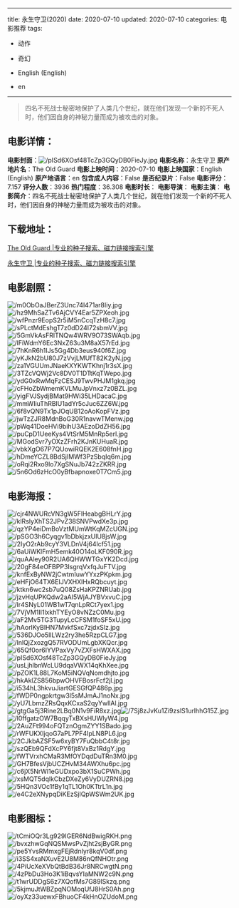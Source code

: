 
---
title: 永生守卫(2020)
date: 2020-07-10
updated: 2020-07-10
categories: 电影推荐
tags:
- 动作
- 奇幻

- English (English)
- en
---


> 四名不死战士秘密地保护了人类几个世纪，就在他们发现一个新的不死人时，他们因自身的神秘力量而成为被攻击的对象。

## **电影详情**：

**电影封面**：<img src="https://image.tmdb.org/t/p/w200/pISd6XOsf48TcZp3GQyDB0FieJy.jpg" alt="/pISd6XOsf48TcZp3GQyDB0FieJy.jpg" title="/pISd6XOsf48TcZp3GQyDB0FieJy.jpg">
**电影名称**：永生守卫
**原产地片名**：The Old Guard
**电影上映时间**：2020-07-10
**电影上映国家**：English (English)
**原产地语言**：en
**包含成人内容**：False
**是否纪录片**：False
**电影评分**：7.157
**评分人数**：3936
**热门程度**：36.308
**电影时长**：
**电影导演**：
**电影主演**：
**电影简介**：四名不死战士秘密地保护了人类几个世纪，就在他们发现一个新的不死人时，他们因自身的神秘力量而成为被攻击的对象。

## **下载地址**：
[The Old Guard |专业的种子搜索、磁力链接搜索引擎](https://movie.amd794.com:2083/?search=The%20Old%20Guard&ordering=&mode=match_phrase&page_size=10&page=1)

[永生守卫 |专业的种子搜索、磁力链接搜索引擎](https://movie.amd794.com:2083/?search=%E6%B0%B8%E7%94%9F%E5%AE%88%E5%8D%AB&ordering=&mode=match_phrase&page_size=10&page=1)
 

## **电影剧照**：
<img src="https://image.tmdb.org/t/p/original/m0ObOaJBerZ3Unc74l471ar8Iiy.jpg" alt="/m0ObOaJBerZ3Unc74l471ar8Iiy.jpg" title="/m0ObOaJBerZ3Unc74l471ar8Iiy.jpg"><img src="https://image.tmdb.org/t/p/original/hz9MhSaZTv6AjCVY4Ear5ZPXeoh.jpg" alt="/hz9MhSaZTv6AjCVY4Ear5ZPXeoh.jpg" title="/hz9MhSaZTv6AjCVY4Ear5ZPXeoh.jpg"><img src="https://image.tmdb.org/t/p/original/wfPnzr9EopS2r5iM5nCcqTzH8c7.jpg" alt="/wfPnzr9EopS2r5iM5nCcqTzH8c7.jpg" title="/wfPnzr9EopS2r5iM5nCcqTzH8c7.jpg"><img src="https://image.tmdb.org/t/p/original/sPLctMdEshgT7z0dD24I72sbmVV.jpg" alt="/sPLctMdEshgT7z0dD24I72sbmVV.jpg" title="/sPLctMdEshgT7z0dD24I72sbmVV.jpg"><img src="https://image.tmdb.org/t/p/original/5GmVkAsFRlTNQw4WRV9O73SWAqb.jpg" alt="/5GmVkAsFRlTNQw4WRV9O73SWAqb.jpg" title="/5GmVkAsFRlTNQw4WRV9O73SWAqb.jpg"><img src="https://image.tmdb.org/t/p/original/lFiWdmY6Ec3NxZ63u3M8aX57rEd.jpg" alt="/lFiWdmY6Ec3NxZ63u3M8aX57rEd.jpg" title="/lFiWdmY6Ec3NxZ63u3M8aX57rEd.jpg"><img src="https://image.tmdb.org/t/p/original/7hKnR6h1IJs5Gg4Db3eus940f6Z.jpg" alt="/7hKnR6h1IJs5Gg4Db3eus940f6Z.jpg" title="/7hKnR6h1IJs5Gg4Db3eus940f6Z.jpg"><img src="https://image.tmdb.org/t/p/original/yKJkN2bU80J7zVvjLMUfT82K2yN.jpg" alt="/yKJkN2bU80J7zVvjLMUfT82K2yN.jpg" title="/yKJkN2bU80J7zVvjLMUfT82K2yN.jpg"><img src="https://image.tmdb.org/t/p/original/za1VGUUmJNaeKXYKWTKhnj1r3sX.jpg" alt="/za1VGUUmJNaeKXYKWTKhnj1r3sX.jpg" title="/za1VGUUmJNaeKXYKWTKhnj1r3sX.jpg"><img src="https://image.tmdb.org/t/p/original/3TZcVQWj2Vc8DV0T1DTtKqTWepo.jpg" alt="/3TZcVQWj2Vc8DV0T1DTtKqTWepo.jpg" title="/3TZcVQWj2Vc8DV0T1DTtKqTWepo.jpg"><img src="https://image.tmdb.org/t/p/original/ydG0xRwMqFzCESJ9TwvPHJM1gkq.jpg" alt="/ydG0xRwMqFzCESJ9TwvPHJM1gkq.jpg" title="/ydG0xRwMqFzCESJ9TwvPHJM1gkq.jpg"><img src="https://image.tmdb.org/t/p/original/cFHoZbWmemKVLMuJpVnxz7z0BZL.jpg" alt="/cFHoZbWmemKVLMuJpVnxz7z0BZL.jpg" title="/cFHoZbWmemKVLMuJpVnxz7z0BZL.jpg"><img src="https://image.tmdb.org/t/p/original/yigFVJSydjBMat9HWi35LHDacaC.jpg" alt="/yigFVJSydjBMat9HWi35LHDacaC.jpg" title="/yigFVJSydjBMat9HWi35LHDacaC.jpg"><img src="https://image.tmdb.org/t/p/original/mmWIiuThRBlU1adYr5cJuc6ZZ6W.jpg" alt="/mmWIiuThRBlU1adYr5cJuc6ZZ6W.jpg" title="/mmWIiuThRBlU1adYr5cJuc6ZZ6W.jpg"><img src="https://image.tmdb.org/t/p/original/6f8vQN9Tx1pJOqUB12oAoKopFVz.jpg" alt="/6f8vQN9Tx1pJOqUB12oAoKopFVz.jpg" title="/6f8vQN9Tx1pJOqUB12oAoKopFVz.jpg"><img src="https://image.tmdb.org/t/p/original/jwTzZJR8MdnBoG30R1navwTMenw.jpg" alt="/jwTzZJR8MdnBoG30R1navwTMenw.jpg" title="/jwTzZJR8MdnBoG30R1navwTMenw.jpg"><img src="https://image.tmdb.org/t/p/original/pWq41DoeHVi9bihU3AEzoDdZH56.jpg" alt="/pWq41DoeHVi9bihU3AEzoDdZH56.jpg" title="/pWq41DoeHVi9bihU3AEzoDdZH56.jpg"><img src="https://image.tmdb.org/t/p/original/puCpD1UeeKys4VtSrM5MnRp5erl.jpg" alt="/puCpD1UeeKys4VtSrM5MnRp5erl.jpg" title="/puCpD1UeeKys4VtSrM5MnRp5erl.jpg"><img src="https://image.tmdb.org/t/p/original/MGodSvr7yOXzZFrh2KJnKUHuaR.jpg" alt="/MGodSvr7yOXzZFrh2KJnKUHuaR.jpg" title="/MGodSvr7yOXzZFrh2KJnKUHuaR.jpg"><img src="https://image.tmdb.org/t/p/original/vbkXgO67P7QUowiRQEK2E608fnH.jpg" alt="/vbkXgO67P7QUowiRQEK2E608fnH.jpg" title="/vbkXgO67P7QUowiRQEK2E608fnH.jpg"><img src="https://image.tmdb.org/t/p/original/hDmeYCZL8BdSjIMWf3PzSbqIq6m.jpg" alt="/hDmeYCZL8BdSjIMWf3PzSbqIq6m.jpg" title="/hDmeYCZL8BdSjIMWf3PzSbqIq6m.jpg"><img src="https://image.tmdb.org/t/p/original/oRqi2Rxo9lo7XgSNuJb742zZKRR.jpg" alt="/oRqi2Rxo9lo7XgSNuJb742zZKRR.jpg" title="/oRqi2Rxo9lo7XgSNuJb742zZKRR.jpg"><img src="https://image.tmdb.org/t/p/original/5n6Od6zHcO0yBfbapnoxe0T7Cm5.jpg" alt="/5n6Od6zHcO0yBfbapnoxe0T7Cm5.jpg" title="/5n6Od6zHcO0yBfbapnoxe0T7Cm5.jpg">

## **电影海报**：
<img src="https://image.tmdb.org/t/p/original/cjr4NWURcVN3gW5FlHeabgBHLrY.jpg" alt="/cjr4NWURcVN3gW5FlHeabgBHLrY.jpg" title="/cjr4NWURcVN3gW5FlHeabgBHLrY.jpg"><img src="https://image.tmdb.org/t/p/original/klRslyXhTS2JPvZ38SNVPwdXe3p.jpg" alt="/klRslyXhTS2JPvZ38SNVPwdXe3p.jpg" title="/klRslyXhTS2JPvZ38SNVPwdXe3p.jpg"><img src="https://image.tmdb.org/t/p/original/qzYP4eiDmBoVztMUmWtKqMZcUGN.jpg" alt="/qzYP4eiDmBoVztMUmWtKqMZcUGN.jpg" title="/qzYP4eiDmBoVztMUmWtKqMZcUGN.jpg"><img src="https://image.tmdb.org/t/p/original/pSGO3h6Cyqgv1bDbkjzxUlU8jsW.jpg" alt="/pSGO3h6Cyqgv1bDbkjzxUlU8jsW.jpg" title="/pSGO3h6Cyqgv1bDbkjzxUlU8jsW.jpg"><img src="https://image.tmdb.org/t/p/original/2IyO2rAb9cyY3VLDnV4j64lcf51.jpg" alt="/2IyO2rAb9cyY3VLDnV4j64lcf51.jpg" title="/2IyO2rAb9cyY3VLDnV4j64lcf51.jpg"><img src="https://image.tmdb.org/t/p/original/6aUiWKlFmH5emk40O14oLKF090R.jpg" alt="/6aUiWKlFmH5emk40O14oLKF090R.jpg" title="/6aUiWKlFmH5emk40O14oLKF090R.jpg"><img src="https://image.tmdb.org/t/p/original/quAAley90R2UA6QHWWTGxYK2Dcd.jpg" alt="/quAAley90R2UA6QHWWTGxYK2Dcd.jpg" title="/quAAley90R2UA6QHWWTGxYK2Dcd.jpg"><img src="https://image.tmdb.org/t/p/original/20gF84eOFBPP3IsgrqVxfqJuFTV.jpg" alt="/20gF84eOFBPP3IsgrqVxfqJuFTV.jpg" title="/20gF84eOFBPP3IsgrqVxfqJuFTV.jpg"><img src="https://image.tmdb.org/t/p/original/knfExByNW2jCwtmIuwYYxzPKpkm.jpg" alt="/knfExByNW2jCwtmIuwYYxzPKpkm.jpg" title="/knfExByNW2jCwtmIuwYYxzPKpkm.jpg"><img src="https://image.tmdb.org/t/p/original/eHFjO64TX6EIJVXHXlHxRQbcuyt.jpg" alt="/eHFjO64TX6EIJVXHXlHxRQbcuyt.jpg" title="/eHFjO64TX6EIJVXHXlHxRQbcuyt.jpg"><img src="https://image.tmdb.org/t/p/original/ktkn6wc2sb7uQ08ZsHaKPZNRUab.jpg" alt="/ktkn6wc2sb7uQ08ZsHaKPZNRUab.jpg" title="/ktkn6wc2sb7uQ08ZsHaKPZNRUab.jpg"><img src="https://image.tmdb.org/t/p/original/jzvHqUPKQdw2aAI5WjAJYBVxvuC.jpg" alt="/jzvHqUPKQdw2aAI5WjAJYBVxvuC.jpg" title="/jzvHqUPKQdw2aAI5WjAJYBVxvuC.jpg"><img src="https://image.tmdb.org/t/p/original/lr4SNyL01WB1wT7qnLpRCt7yex1.jpg" alt="/lr4SNyL01WB1wT7qnLpRCt7yex1.jpg" title="/lr4SNyL01WB1wT7qnLpRCt7yex1.jpg"><img src="https://image.tmdb.org/t/p/original/7VjVM1II1lxkhTYEyO8vNZzC0Mu.jpg" alt="/7VjVM1II1lxkhTYEyO8vNZzC0Mu.jpg" title="/7VjVM1II1lxkhTYEyO8vNZzC0Mu.jpg"><img src="https://image.tmdb.org/t/p/original/aF2Mv5TG3TupyLcCFSM1foSF5xU.jpg" alt="/aF2Mv5TG3TupyLcCFSM1foSF5xU.jpg" title="/aF2Mv5TG3TupyLcCFSM1foSF5xU.jpg"><img src="https://image.tmdb.org/t/p/original/hAorlKyBlHN7MvkfSxc7zjdxSlz.jpg" alt="/hAorlKyBlHN7MvkfSxc7zjdxSlz.jpg" title="/hAorlKyBlHN7MvkfSxc7zjdxSlz.jpg"><img src="https://image.tmdb.org/t/p/original/536DJOo5lILWz2ry3he5RzpCLG7.jpg" alt="/536DJOo5lILWz2ry3he5RzpCLG7.jpg" title="/536DJOo5lILWz2ry3he5RzpCLG7.jpg"><img src="https://image.tmdb.org/t/p/original/lnlQjZxozgQ57RVODUmLgbXKQcr.jpg" alt="/lnlQjZxozgQ57RVODUmLgbXKQcr.jpg" title="/lnlQjZxozgQ57RVODUmLgbXKQcr.jpg"><img src="https://image.tmdb.org/t/p/original/65Qf0or6IYVPaxVy7vZXFsHWXAX.jpg" alt="/65Qf0or6IYVPaxVy7vZXFsHWXAX.jpg" title="/65Qf0or6IYVPaxVy7vZXFsHWXAX.jpg"><img src="https://image.tmdb.org/t/p/original/pISd6XOsf48TcZp3GQyDB0FieJy.jpg" alt="/pISd6XOsf48TcZp3GQyDB0FieJy.jpg" title="/pISd6XOsf48TcZp3GQyDB0FieJy.jpg"><img src="https://image.tmdb.org/t/p/original/usLjhlbnWcLU9dqaVWX14qKhXee.jpg" alt="/usLjhlbnWcLU9dqaVWX14qKhXee.jpg" title="/usLjhlbnWcLU9dqaVWX14qKhXee.jpg"><img src="https://image.tmdb.org/t/p/original/pZOK1L88L7KoM5iNQVqNomdhjto.jpg" alt="/pZOK1L88L7KoM5iNQVqNomdhjto.jpg" title="/pZOK1L88L7KoM5iNQVqNomdhjto.jpg"><img src="https://image.tmdb.org/t/p/original/hkAklZS856bpwOHVFBosrFcf2jl.jpg" alt="/hkAklZS856bpwOHVFBosrFcf2jl.jpg" title="/hkAklZS856bpwOHVFBosrFcf2jl.jpg"><img src="https://image.tmdb.org/t/p/original/i534hL3hkvuJiartGESGfQP486p.jpg" alt="/i534hL3hkvuJiartGESGfQP486p.jpg" title="/i534hL3hkvuJiartGESGfQP486p.jpg"><img src="https://image.tmdb.org/t/p/original/fWDP0ngpkrtgw3l5sMJmAJ1noNx.jpg" alt="/fWDP0ngpkrtgw3l5sMJmAJ1noNx.jpg" title="/fWDP0ngpkrtgw3l5sMJmAJ1noNx.jpg"><img src="https://image.tmdb.org/t/p/original/yU7LbmzZRsQqxKCxaS2qyYwllAl.jpg" alt="/yU7LbmzZRsQqxKCxaS2qyYwllAl.jpg" title="/yU7LbmzZRsQqxKCxaS2qyYwllAl.jpg"><img src="https://image.tmdb.org/t/p/original/gtgGa5j3Rine2LBq0N1v9FiR8xz.jpg" alt="/gtgGa5j3Rine2LBq0N1v9FiR8xz.jpg" title="/gtgGa5j3Rine2LBq0N1v9FiR8xz.jpg"><img src="https://image.tmdb.org/t/p/original/7Sj8zJvKu1Zi9zslS1urlhhG15Z.jpg" alt="/7Sj8zJvKu1Zi9zslS1urlhhG15Z.jpg" title="/7Sj8zJvKu1Zi9zslS1urlhhG15Z.jpg"><img src="https://image.tmdb.org/t/p/original/l0ffgatzOW7BqqyTxBXsHUWlyW4.jpg" alt="/l0ffgatzOW7BqqyTxBXsHUWlyW4.jpg" title="/l0ffgatzOW7BqqyTxBXsHUWlyW4.jpg"><img src="https://image.tmdb.org/t/p/original/2AuZFt994oFQTznOgmZYY1SBado.jpg" alt="/2AuZFt994oFQTznOgmZYY1SBado.jpg" title="/2AuZFt994oFQTznOgmZYY1SBado.jpg"><img src="https://image.tmdb.org/t/p/original/rWFUKXIjqoG7aPL7PF4IpLN8PL6.jpg" alt="/rWFUKXIjqoG7aPL7PF4IpLN8PL6.jpg" title="/rWFUKXIjqoG7aPL7PF4IpLN8PL6.jpg"><img src="https://image.tmdb.org/t/p/original/2CJkbAZSF5w6xyBY7FuQbbC4t8r.jpg" alt="/2CJkbAZSF5w6xyBY7FuQbbC4t8r.jpg" title="/2CJkbAZSF5w6xyBY7FuQbbC4t8r.jpg"><img src="https://image.tmdb.org/t/p/original/szQEb9QFdXcPY6fjt8VxBz1RdgY.jpg" alt="/szQEb9QFdXcPY6fjt8VxBz1RdgY.jpg" title="/szQEb9QFdXcPY6fjt8VxBz1RdgY.jpg"><img src="https://image.tmdb.org/t/p/original/fWTVrxhCMaR3MfOYDqdDuTRn3M0.jpg" alt="/fWTVrxhCMaR3MfOYDqdDuTRn3M0.jpg" title="/fWTVrxhCMaR3MfOYDqdDuTRn3M0.jpg"><img src="https://image.tmdb.org/t/p/original/GH7BfesVjbUCZHvM34AWXhu6pc.jpg" alt="/GH7BfesVjbUCZHvM34AWXhu6pc.jpg" title="/GH7BfesVjbUCZHvM34AWXhu6pc.jpg"><img src="https://image.tmdb.org/t/p/original/c6jX5NrWl1eGUDxpo3bX1SuCPWh.jpg" alt="/c6jX5NrWl1eGUDxpo3bX1SuCPWh.jpg" title="/c6jX5NrWl1eGUDxpo3bX1SuCPWh.jpg"><img src="https://image.tmdb.org/t/p/original/xsMQT5dqlkCbzDXeZy6VyDUZRN8.jpg" alt="/xsMQT5dqlkCbzDXeZy6VyDUZRN8.jpg" title="/xsMQT5dqlkCbzDXeZy6VyDUZRN8.jpg"><img src="https://image.tmdb.org/t/p/original/5HQn3VOc1fBy1qTL1Oh0KTtrL1n.jpg" alt="/5HQn3VOc1fBy1qTL1Oh0KTtrL1n.jpg" title="/5HQn3VOc1fBy1qTL1Oh0KTtrL1n.jpg"><img src="https://image.tmdb.org/t/p/original/e4C2eXNypqDiKEzSjIQpWSWm2UK.jpg" alt="/e4C2eXNypqDiKEzSjIQpWSWm2UK.jpg" title="/e4C2eXNypqDiKEzSjIQpWSWm2UK.jpg">

## **电影图标**：
<img src="https://image.tmdb.org/t/p/original/tCmiOQr3Lg929IGER6NdBwigRKH.png" alt="/tCmiOQr3Lg929IGER6NdBwigRKH.png" title="/tCmiOQr3Lg929IGER6NdBwigRKH.png"><img src="https://image.tmdb.org/t/p/original/bvxzhwGqNQSMwsPvZjht2sjByGR.png" alt="/bvxzhwGqNQSMwsPvZjht2sjByGR.png" title="/bvxzhwGqNQSMwsPvZjht2sjByGR.png"><img src="https://image.tmdb.org/t/p/original/pe5YvsRMmxgFEjRdnIyr8kqV0df.png" alt="/pe5YvsRMmxgFEjRdnIyr8kqV0df.png" title="/pe5YvsRMmxgFEjRdnIyr8kqV0df.png"><img src="https://image.tmdb.org/t/p/original/i3SS4xaNXuvE2U8M86nQfNHOtr.png" alt="/i3SS4xaNXuvE2U8M86nQfNHOtr.png" title="/i3SS4xaNXuvE2U8M86nQfNHOtr.png"><img src="https://image.tmdb.org/t/p/original/4PiUcXeXVbQtBdB36Jr8NRCwgtN.png" alt="/4PiUcXeXVbQtBdB36Jr8NRCwgtN.png" title="/4PiUcXeXVbQtBdB36Jr8NRCwgtN.png"><img src="https://image.tmdb.org/t/p/original/4zPbDu3Ho3K1iBqvsYIaMNW2c9N.png" alt="/4zPbDu3Ho3K1iBqvsYIaMNW2c9N.png" title="/4zPbDu3Ho3K1iBqvsYIaMNW2c9N.png"><img src="https://image.tmdb.org/t/p/original/t1wrUDDgS6z7XQofMs7G89lSkzq.png" alt="/t1wrUDDgS6z7XQofMs7G89lSkzq.png" title="/t1wrUDDgS6z7XQofMs7G89lSkzq.png"><img src="https://image.tmdb.org/t/p/original/5kjmuJtWBZpqNOMoqUfJ8HrS0Ah.png" alt="/5kjmuJtWBZpqNOMoqUfJ8HrS0Ah.png" title="/5kjmuJtWBZpqNOMoqUfJ8HrS0Ah.png"><img src="https://image.tmdb.org/t/p/original/oyXz33uewxFBhuoCF4kHnOZUdoM.png" alt="/oyXz33uewxFBhuoCF4kHnOZUdoM.png" title="/oyXz33uewxFBhuoCF4kHnOZUdoM.png">

